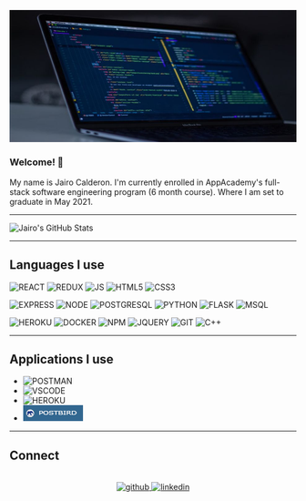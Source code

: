 


![Banner](https://github.com/JairoCal/JairoCal/blob/main/pic3.jpg?raw=true)

### Welcome! 👋
My name is Jairo Calderon. I'm currently enrolled in AppAcademy's full-stack software engineering program (6 month course). Where I am set to graduate in May 2021.


-----------------
    
![Jairo's GitHub Stats](https://github-readme-stats.vercel.app/api?username=JairoCal&&count_private=true&hide=stars&show_icons=true&theme=tokyonight) 

-----------------

## Languages I use

![REACT](https://img.shields.io/badge/React-20232A?style=for-the-badge&logo=react&logoColor=61DAFB) ![REDUX](https://img.shields.io/badge/Redux-593D88?style=for-the-badge&logo=redux&logoColor=white) ![JS](https://img.shields.io/badge/JavaScript-323330?style=for-the-badge&logo=javascript&logoColor=F7DF1E) ![HTML5](https://img.shields.io/badge/HTML5-E34F26?style=for-the-badge&logo=html5&logoColor=white) ![CSS3](https://img.shields.io/badge/CSS3-1572B6?style=for-the-badge&logo=css3&logoColor=white) 

![EXPRESS](	https://img.shields.io/badge/Express.js-404D59?style=for-the-badge&logo=express&logoColor=white) ![NODE](https://img.shields.io/badge/Node.js-43853D?style=for-the-badge&logo=node.js&logoColor=white) ![POSTGRESQL](https://img.shields.io/badge/PostgreSQL-316192?style=for-the-badge&logo=postgresql&logoColor=white) ![PYTHON](https://img.shields.io/badge/Python-3776AB?style=for-the-badge&logo=python&logoColor=white) ![FLASK](https://img.shields.io/badge/Flask-000000?style=for-the-badge&logo=flask&logoColor=white) ![MSQL](https://img.shields.io/badge/MySQL-00000F?style=for-the-badge&logo=mysql&logoColor=white)

![HEROKU](https://img.shields.io/badge/Heroku-430098?style=for-the-badge&logo=heroku&logoColor=white) ![DOCKER](https://img.shields.io/badge/Docker-2CA5E0?style=for-the-badge&logo=docker&logoColor=white) ![NPM](https://img.shields.io/badge/npm-CB3837?style=for-the-badge&logo=npm&logoColor=white) ![JQUERY](https://img.shields.io/badge/jQuery-0769AD?style=for-the-badge&logo=jquery&logoColor=white) ![GIT](https://img.shields.io/badge/Git-F05032?style=for-the-badge&logo=git&logoColor=white) ![C++](	https://img.shields.io/badge/C%2B%2B-00599C?style=for-the-badge&logo=c%2B%2B&logoColor=white)

-----------------

## Applications I use
- ![POSTMAN](https://img.shields.io/badge/Postman-FF6C37?style=for-the-badge&logo=Postman&logoColor=white)
- ![VSCODE](https://img.shields.io/badge/Visual_Studio_Code-0078D4?style=for-the-badge&logo=visual%20studio%20code&logoColor=white)
- ![HEROKU](https://img.shields.io/badge/Heroku-430098?style=for-the-badge&logo=heroku&logoColor=white)
- ![POSTBIRD](https://github.com/JairoCal/JairoCal/blob/main/image.png)

-------------------------------------------------------------------

## Connect 
<br/> 
<div align="center">
<a href="https://github.com/JairoCal" target="_blank">
<img src=https://img.shields.io/badge/github-%2324292e.svg?&style=for-the-badge&logo=github&logoColor=white alt=github style="margin-bottom: 5px;" />
</a>
<a href="https://www.linkedin.com/in/jairo-calderon-44512ba5/" target="_blank">
<img src=https://img.shields.io/badge/linkedin-%231E77B5.svg?&style=for-the-badge&logo=linkedin&logoColor=white alt=linkedin style="margin-bottom: 5px;" />
</a>
</div> 



